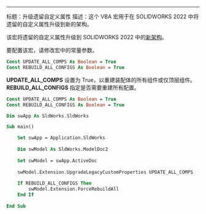 ---
标题：升级遗留自定义属性
描述：这个 VBA 宏用于在 SOLIDWORKS 2022 中将遗留的自定义属性升级到新的架构。

该宏将遗留的自定义属性升级到 SOLIDWORKS 2022 中的[新架构](https://help.solidworks.com/2022/english/solidworks/sldworks/c_custom_properties_architecture.htm)。

要配置该宏，请修改宏中的常量参数。

```vb
Const UPDATE_ALL_COMPS As Boolean = True
Const REBUILD_ALL_CONFIGS As Boolean = True
```

**UPDATE_ALL_COMPS** 设置为 True，以重建装配体的所有组件或仅顶层组件。
**REBUILD_ALL_CONFIGS** 指定是否需要重建所有配置。

```vb
Const UPDATE_ALL_COMPS As Boolean = True
Const REBUILD_ALL_CONFIGS As Boolean = True

Dim swApp As SldWorks.SldWorks

Sub main()

    Set swApp = Application.SldWorks
    
    Dim swModel As SldWorks.ModelDoc2
    
    Set swModel = swApp.ActiveDoc
    
    swModel.Extension.UpgradeLegacyCustomProperties UPDATE_ALL_COMPS
    
    If REBUILD_ALL_CONFIGS Then
        swModel.Extension.ForceRebuildAll
    End If
    
End Sub
```
